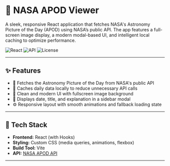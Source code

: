 # 🌌 NASA APOD Viewer

A sleek, responsive React application that fetches NASA's Astronomy Picture of the Day (APOD) using NASA’s public API. The app features a full-screen image display, a modern modal-based UI, and intelligent local caching to optimize performance.

![React](https://img.shields.io/badge/Built%20with-React-61dafb)
![API](https://img.shields.io/badge/API-NASA%20APOD-blue)
![License](https://img.shields.io/badge/license-MIT-green)

---

## ✨ Features

- 🔭 Fetches the Astronomy Picture of the Day from NASA's public API
- 💾 Caches daily data locally to reduce unnecessary API calls
- 🎨 Clean and modern UI with fullscreen image background
- 📅 Displays date, title, and explanation in a sidebar modal
- ⚙️ Responsive layout with smooth animations and fallback loading state

---

## 🧱 Tech Stack

- **Frontend:** React (with Hooks)
- **Styling:** Custom CSS (media queries, animations, flexbox)
- **Build Tool:** Vite
- **API:** [NASA APOD API](https://api.nasa.gov/)

---
